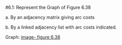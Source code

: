 #6.1: Represent the Graph of Figure 6.38

  a. By an adjacency matrix giving arc costs

  b. By a linked adjacency list with arc costs indicated.

Graph: [image- figure 6.38](https://www.evernote.com/shard/s298/sh/986131ad-2e62-4d37-b15c-be7068e8a240/147591a9a2f65c3a6069e49321cce76a)
